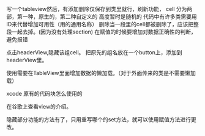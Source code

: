 写一个tableview然后，有添加删除仅保存到类里就行，刷新功能，
cell 分为两部，第一种，原生的，第二种自定义的
高度暂时是随机的
代码中有许多类需要用ID来代替增加可用性（用的通用名称）
删除当一段里的cell都被删除了，应该把整段一起去掉。(因为没有处理section)
在赋值的时候要增加对数据正确性的判断，避免报错



点击headerView,隐藏该组cell。
把原先的组名放在一个button上，添加到headerView里。




使用需要在TableView里面增加数据的懒加载。（对于外面传来的类是不需要懒加载）


xcode 原有的代码块怎么使用的


在谷歌上查看view的介绍。


隐藏部分功能的方法有了，只用重写哪个的set方法，就可以使用赋值方法进行更改。

